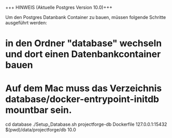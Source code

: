 +++ HINWEIS (Aktuelle Postgres Version 10.0)+++

Um den Postgres Datanbank Container zu bauen, müssen folgende Schritte ausgeführt werden:

# in den Ordner "database" wechseln und dort einen Datenbankcontainer bauen
# Auf dem Mac muss das Verzeichnis database/docker-entrypoint-initdb mountbar sein.

cd database
./Setup_Database.sh projectforge-db Dockerfile 127.0.0.1:15432 $(pwd)/data/projectforge/db 10.0